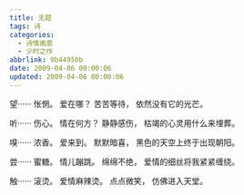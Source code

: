 ```yaml
---
title: 无题
tags: 诗
categories:
  - 诗情画意
  - 少时之作
abbrlink: 9b44950b
date: 2009-04-06 00:00:06
updated: 2009-04-06 00:00:06
---
```

望······
怅惘。
爱在哪？
苦苦等待，
依然没有它的光芒。

听······
伤心。
情在何方？
静静感伤，
枯竭的心灵用什么来埋葬。

嗅······
浓香。
爱来到。
默默暗喜，
黑色的天空上终于出现朝阳。

尝······
蜜糖。
情儿蹦跳。
绵绵不绝，
爱情的细丝将我紧紧缠绕。

触······
滚烫。
爱情麻辣烫。
点点微笑，
仿佛进入天堂。